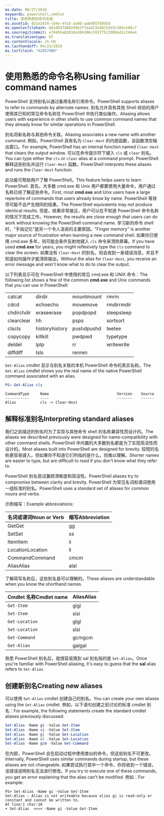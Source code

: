 ```yaml
---
ms.date: 08/27/2018
keywords: powershell,cmdlet
title: 使用熟悉的命令名称
ms.assetid: 021e2424-c64e-4fa5-aa98-aa6405758d5d
ms.openlocfilehash: b61d647d882d4b2f7ea423a48319e3c104ce96c7
ms.sourcegitcommit: e7445ba8203da304286c591ff513900ad1c244a4
ms.translationtype: HT
ms.contentlocale: zh-CN
ms.lasthandoff: 04/23/2019
ms.locfileid: "62057989"
---
```

# <a name="using-familiar-command-names"></a><span data-ttu-id="5e6e4-103">使用熟悉的命令名称</span><span class="sxs-lookup"><span data-stu-id="5e6e4-103">Using familiar command names</span></span>

<span data-ttu-id="5e6e4-104">PowerShell 支持别名以通过备用名称引用命令。</span><span class="sxs-lookup"><span data-stu-id="5e6e4-104">PowerShell supports aliases to refer to commands by alternate names.</span></span> <span data-ttu-id="5e6e4-105">别名允许具有其他 Shell 经验的用户使用其已知的常见命令名称在 PowerShell 中执行类似操作。</span><span class="sxs-lookup"><span data-stu-id="5e6e4-105">Aliasing allows users with experience in other shells to use common command names that they already know for similar operations in PowerShell.</span></span>

<span data-ttu-id="5e6e4-106">别名将新名称与其他命令关联。</span><span class="sxs-lookup"><span data-stu-id="5e6e4-106">Aliasing associates a new name with another command.</span></span> <span data-ttu-id="5e6e4-107">例如，PowerShell 具有名为 `Clear-Host` 的内部函数，该函数清空输出窗口。</span><span class="sxs-lookup"><span data-stu-id="5e6e4-107">For example, PowerShell has an internal function named `Clear-Host` that clears the output window.</span></span> <span data-ttu-id="5e6e4-108">可以在命令提示符下键入 `cls` 或 `clear` 别名。</span><span class="sxs-lookup"><span data-stu-id="5e6e4-108">You can type either the `cls` or `clear` alias at a command prompt.</span></span> <span data-ttu-id="5e6e4-109">PowerShell 解释这些别名并运行 `Clear-Host` 函数。</span><span class="sxs-lookup"><span data-stu-id="5e6e4-109">PowerShell interprets these aliases and runs the `Clear-Host` function.</span></span>

<span data-ttu-id="5e6e4-110">此功能可帮助用户了解 PowerShell。</span><span class="sxs-lookup"><span data-stu-id="5e6e4-110">This feature helps users to learn PowerShell.</span></span> <span data-ttu-id="5e6e4-111">首先，大多数 cmd.exe 和 Unix 用户都要使用大量命令，用户通过名称已经了解这些命令。</span><span class="sxs-lookup"><span data-stu-id="5e6e4-111">First, most **cmd.exe** and Unix users have a large repertoire of commands that users already know by name.</span></span> <span data-ttu-id="5e6e4-112">PowerShell 等效项可能不会产生相同的结果。</span><span class="sxs-lookup"><span data-stu-id="5e6e4-112">The PowerShell equivalents may not produce identical results.</span></span> <span data-ttu-id="5e6e4-113">但是，结果非常接近，用户可以在不知道 PowerShell 命令名称的情况下完成工作。</span><span class="sxs-lookup"><span data-stu-id="5e6e4-113">However, the results are close enough that users can do work without knowing the PowerShell command name.</span></span> <span data-ttu-id="5e6e4-114">学习新的命令 shell 时，“手指记忆”是另一个令人沮丧的主要原因。</span><span class="sxs-lookup"><span data-stu-id="5e6e4-114">"Finger memory" is another major source of frustration when learning a new command shell.</span></span> <span data-ttu-id="5e6e4-115">如果你已使用 cmd.exe 多年，则可能会条件反射地键入 `cls` 命令来清除屏幕。</span><span class="sxs-lookup"><span data-stu-id="5e6e4-115">If you have used **cmd.exe** for years, you might reflexively type the `cls` command to clear the screen.</span></span> <span data-ttu-id="5e6e4-116">如果没有 `Clear-Host` 的别名，则会收到一条错误消息，并且不知道如何操作才能清除输出。</span><span class="sxs-lookup"><span data-stu-id="5e6e4-116">Without the alias for `Clear-Host`, you receive an error message and won't know what to do to clear the output.</span></span>

<span data-ttu-id="5e6e4-117">以下列表显示可在 PowerShell 中使用的常见 cmd.exe 和 UNIX 命令：</span><span class="sxs-lookup"><span data-stu-id="5e6e4-117">The following list shows a few of the common **cmd.exe** and Unix commands that you can use in PowerShell:</span></span>

|||||
|-|-|-|-|
|<span data-ttu-id="5e6e4-118">cat</span><span class="sxs-lookup"><span data-stu-id="5e6e4-118">cat</span></span>|<span data-ttu-id="5e6e4-119">dir</span><span class="sxs-lookup"><span data-stu-id="5e6e4-119">dir</span></span>|<span data-ttu-id="5e6e4-120">mount</span><span class="sxs-lookup"><span data-stu-id="5e6e4-120">mount</span></span>|<span data-ttu-id="5e6e4-121">rm</span><span class="sxs-lookup"><span data-stu-id="5e6e4-121">rm</span></span>|
|<span data-ttu-id="5e6e4-122">cd</span><span class="sxs-lookup"><span data-stu-id="5e6e4-122">cd</span></span>|<span data-ttu-id="5e6e4-123">echo</span><span class="sxs-lookup"><span data-stu-id="5e6e4-123">echo</span></span>|<span data-ttu-id="5e6e4-124">move</span><span class="sxs-lookup"><span data-stu-id="5e6e4-124">move</span></span>|<span data-ttu-id="5e6e4-125">rmdir</span><span class="sxs-lookup"><span data-stu-id="5e6e4-125">rmdir</span></span>|
|<span data-ttu-id="5e6e4-126">chdir</span><span class="sxs-lookup"><span data-stu-id="5e6e4-126">chdir</span></span>|<span data-ttu-id="5e6e4-127">erase</span><span class="sxs-lookup"><span data-stu-id="5e6e4-127">erase</span></span>|<span data-ttu-id="5e6e4-128">popd</span><span class="sxs-lookup"><span data-stu-id="5e6e4-128">popd</span></span>|<span data-ttu-id="5e6e4-129">sleep</span><span class="sxs-lookup"><span data-stu-id="5e6e4-129">sleep</span></span>|
|<span data-ttu-id="5e6e4-130">clear</span><span class="sxs-lookup"><span data-stu-id="5e6e4-130">clear</span></span>|<span data-ttu-id="5e6e4-131">h</span><span class="sxs-lookup"><span data-stu-id="5e6e4-131">h</span></span>|<span data-ttu-id="5e6e4-132">ps</span><span class="sxs-lookup"><span data-stu-id="5e6e4-132">ps</span></span>|<span data-ttu-id="5e6e4-133">sort</span><span class="sxs-lookup"><span data-stu-id="5e6e4-133">sort</span></span>|
|<span data-ttu-id="5e6e4-134">cls</span><span class="sxs-lookup"><span data-stu-id="5e6e4-134">cls</span></span>|<span data-ttu-id="5e6e4-135">history</span><span class="sxs-lookup"><span data-stu-id="5e6e4-135">history</span></span>|<span data-ttu-id="5e6e4-136">pushd</span><span class="sxs-lookup"><span data-stu-id="5e6e4-136">pushd</span></span>|<span data-ttu-id="5e6e4-137">tee</span><span class="sxs-lookup"><span data-stu-id="5e6e4-137">tee</span></span>|
|<span data-ttu-id="5e6e4-138">copy</span><span class="sxs-lookup"><span data-stu-id="5e6e4-138">copy</span></span>|<span data-ttu-id="5e6e4-139">kill</span><span class="sxs-lookup"><span data-stu-id="5e6e4-139">kill</span></span>|<span data-ttu-id="5e6e4-140">pwd</span><span class="sxs-lookup"><span data-stu-id="5e6e4-140">pwd</span></span>|<span data-ttu-id="5e6e4-141">type</span><span class="sxs-lookup"><span data-stu-id="5e6e4-141">type</span></span>|
|<span data-ttu-id="5e6e4-142">del</span><span class="sxs-lookup"><span data-stu-id="5e6e4-142">del</span></span>|<span data-ttu-id="5e6e4-143">lp</span><span class="sxs-lookup"><span data-stu-id="5e6e4-143">lp</span></span>|<span data-ttu-id="5e6e4-144">r</span><span class="sxs-lookup"><span data-stu-id="5e6e4-144">r</span></span>|<span data-ttu-id="5e6e4-145">write</span><span class="sxs-lookup"><span data-stu-id="5e6e4-145">write</span></span>|
|<span data-ttu-id="5e6e4-146">diff</span><span class="sxs-lookup"><span data-stu-id="5e6e4-146">diff</span></span>|<span data-ttu-id="5e6e4-147">ls</span><span class="sxs-lookup"><span data-stu-id="5e6e4-147">ls</span></span>|<span data-ttu-id="5e6e4-148">ren</span><span class="sxs-lookup"><span data-stu-id="5e6e4-148">ren</span></span>||

<span data-ttu-id="5e6e4-149">`Get-Alias` cmdlet 显示与别名关联的本机 PowerShell 命令的真实名称。</span><span class="sxs-lookup"><span data-stu-id="5e6e4-149">The `Get-Alias` cmdlet shows you the real name of the native PowerShell command associated with an alias.</span></span>

```powershell
PS> Get-Alias cls
```

```Output
CommandType     Name                               Version    Source
-----------     ----                               -------    ------
Alias           cls -> Clear-Host
```

## <a name="interpreting-standard-aliases"></a><span data-ttu-id="5e6e4-150">解释标准别名</span><span class="sxs-lookup"><span data-stu-id="5e6e4-150">Interpreting standard aliases</span></span>

<span data-ttu-id="5e6e4-151">我们之前描述的别名时为了实现与其他命令 shell 的名称兼容性而设计的。</span><span class="sxs-lookup"><span data-stu-id="5e6e4-151">The aliases we described previously were designed for name-compatibility with other command shells.</span></span>
<span data-ttu-id="5e6e4-152">PowerShell 中内置的大多数别名都是为了实现简洁性而设计的。</span><span class="sxs-lookup"><span data-stu-id="5e6e4-152">Most aliases built into PowerShell are designed for brevity.</span></span> <span data-ttu-id="5e6e4-153">较短的名称更容易键入，但如果你不知道它们所指的是什么，则难以理解。</span><span class="sxs-lookup"><span data-stu-id="5e6e4-153">Shorter names are easier to type, but are difficult to read if you don't know what they refer to.</span></span>

<span data-ttu-id="5e6e4-154">PowerShell 别名尝试兼顾清晰度和简洁性。</span><span class="sxs-lookup"><span data-stu-id="5e6e4-154">PowerShell aliases try to compromise between clarity and brevity.</span></span> <span data-ttu-id="5e6e4-155">PowerShell 为常见名词和谓词使用一组标准的别名。</span><span class="sxs-lookup"><span data-stu-id="5e6e4-155">PowerShell uses a standard set of aliases for common nouns and verbs.</span></span>

<span data-ttu-id="5e6e4-156">示例缩写：</span><span class="sxs-lookup"><span data-stu-id="5e6e4-156">Example abbreviations:</span></span>

| <span data-ttu-id="5e6e4-157">名词或谓词</span><span class="sxs-lookup"><span data-stu-id="5e6e4-157">Noun or Verb</span></span> | <span data-ttu-id="5e6e4-158">缩写</span><span class="sxs-lookup"><span data-stu-id="5e6e4-158">Abbreviation</span></span> |
|--------------|--------------|
| <span data-ttu-id="5e6e4-159">Get</span><span class="sxs-lookup"><span data-stu-id="5e6e4-159">Get</span></span>          | <span data-ttu-id="5e6e4-160">g</span><span class="sxs-lookup"><span data-stu-id="5e6e4-160">g</span></span>            |
| <span data-ttu-id="5e6e4-161">Set</span><span class="sxs-lookup"><span data-stu-id="5e6e4-161">Set</span></span>          | <span data-ttu-id="5e6e4-162">s</span><span class="sxs-lookup"><span data-stu-id="5e6e4-162">s</span></span>            |
| <span data-ttu-id="5e6e4-163">Item</span><span class="sxs-lookup"><span data-stu-id="5e6e4-163">Item</span></span>         | <span data-ttu-id="5e6e4-164">i</span><span class="sxs-lookup"><span data-stu-id="5e6e4-164">i</span></span>            |
| <span data-ttu-id="5e6e4-165">Location</span><span class="sxs-lookup"><span data-stu-id="5e6e4-165">Location</span></span>     | <span data-ttu-id="5e6e4-166">l</span><span class="sxs-lookup"><span data-stu-id="5e6e4-166">l</span></span>            |
| <span data-ttu-id="5e6e4-167">Command</span><span class="sxs-lookup"><span data-stu-id="5e6e4-167">Command</span></span>      | <span data-ttu-id="5e6e4-168">cm</span><span class="sxs-lookup"><span data-stu-id="5e6e4-168">cm</span></span>           |
| <span data-ttu-id="5e6e4-169">Alias</span><span class="sxs-lookup"><span data-stu-id="5e6e4-169">Alias</span></span>        | <span data-ttu-id="5e6e4-170">al</span><span class="sxs-lookup"><span data-stu-id="5e6e4-170">al</span></span>           |

<span data-ttu-id="5e6e4-171">了解简写名称后，这些别名是可以理解的。</span><span class="sxs-lookup"><span data-stu-id="5e6e4-171">These aliases are understandable when you know the shorthand names.</span></span>

| <span data-ttu-id="5e6e4-172">Cmdlet 名称</span><span class="sxs-lookup"><span data-stu-id="5e6e4-172">Cmdlet name</span></span>    | <span data-ttu-id="5e6e4-173">Alias</span><span class="sxs-lookup"><span data-stu-id="5e6e4-173">Alias</span></span> |
|----------------|-------|
| `Get-Item`     | <span data-ttu-id="5e6e4-174">gi</span><span class="sxs-lookup"><span data-stu-id="5e6e4-174">gi</span></span>    |
| `Set-Item`     | <span data-ttu-id="5e6e4-175">si</span><span class="sxs-lookup"><span data-stu-id="5e6e4-175">si</span></span>    |
| `Get-Location` | <span data-ttu-id="5e6e4-176">gl</span><span class="sxs-lookup"><span data-stu-id="5e6e4-176">gl</span></span>    |
| `Set-Location` | <span data-ttu-id="5e6e4-177">sl</span><span class="sxs-lookup"><span data-stu-id="5e6e4-177">sl</span></span>    |
| `Get-Command`  | <span data-ttu-id="5e6e4-178">gcm</span><span class="sxs-lookup"><span data-stu-id="5e6e4-178">gcm</span></span>   |
| `Get-Alias`    | <span data-ttu-id="5e6e4-179">gal</span><span class="sxs-lookup"><span data-stu-id="5e6e4-179">gal</span></span>   |

<span data-ttu-id="5e6e4-180">熟悉 PowerShell 别名后，就很容易猜到 sal 别名指的是 `Set-Alias`。</span><span class="sxs-lookup"><span data-stu-id="5e6e4-180">Once you're familiar with PowerShell aliasing, it's easy to guess that the **sal** alias refers to `Set-Alias`.</span></span>

## <a name="creating-new-aliases"></a><span data-ttu-id="5e6e4-181">创建新别名</span><span class="sxs-lookup"><span data-stu-id="5e6e4-181">Creating new aliases</span></span>

<span data-ttu-id="5e6e4-182">可以使用 `Set-Alias` cmdlet 创建自己的别名。</span><span class="sxs-lookup"><span data-stu-id="5e6e4-182">You can create your own aliases using the `Set-Alias` cmdlet.</span></span> <span data-ttu-id="5e6e4-183">例如，以下语句创建之前讨论的标准 cmdlet 别名：</span><span class="sxs-lookup"><span data-stu-id="5e6e4-183">For example, the following statements create the standard cmdlet aliases previously discussed:</span></span>

```powershell
Set-Alias -Name gi -Value Get-Item
Set-Alias -Name si -Value Set-Item
Set-Alias -Name gl -Value Get-Location
Set-Alias -Name sl -Value Set-Location
Set-Alias -Name gcm -Value Get-Command
```

<span data-ttu-id="5e6e4-184">在内部，PowerShell 会在启动过程中使用类似的命令，但这些别名不可更改。</span><span class="sxs-lookup"><span data-stu-id="5e6e4-184">Internally, PowerShell uses similar commands during startup, but these aliases are not changeable.</span></span>
<span data-ttu-id="5e6e4-185">如果尝试执行其中一个命令，你将收到一个错误，该错误说明别名无法进行修改。</span><span class="sxs-lookup"><span data-stu-id="5e6e4-185">If you try to execute one of these commands, you get an error explaining that the alias can't be modified.</span></span> <span data-ttu-id="5e6e4-186">例如：</span><span class="sxs-lookup"><span data-stu-id="5e6e4-186">For example:</span></span>

```
PS> Set-Alias -Name gi -Value Get-Item
Set-Alias : Alias is not writeable because alias gi is read-only or constant and cannot be written to.
At line:1 char:10
+ Set-Alias  <<<< -Name gi -Value Get-Item
```
